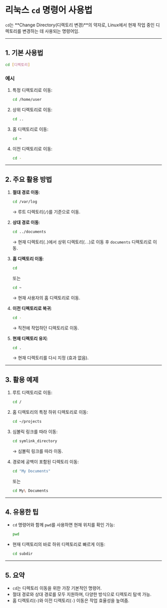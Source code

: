 
# 리눅스 `cd` 명령어 사용법

`cd`는 **Change Directory(디렉토리 변경)**의 약자로, Linux에서 현재 작업 중인 디렉토리를 변경하는 데 사용되는 명령어임.

---

## 1. 기본 사용법
```bash
cd [디렉토리]
```

### 예시
1. 특정 디렉토리로 이동:
   ```bash
   cd /home/user
   ```

2. 상위 디렉토리로 이동:
   ```bash
   cd ..
   ```

3. 홈 디렉토리로 이동:
   ```bash
   cd ~
   ```

4. 이전 디렉토리로 이동:
   ```bash
   cd -
   ```

---

## 2. 주요 활용 방법
1. **절대 경로 이동**:
   ```bash
   cd /var/log
   ```
   → 루트 디렉토리(`/`)를 기준으로 이동.

2. **상대 경로 이동**:
   ```bash
   cd ../documents
   ```
   → 현재 디렉토리(`.`)에서 상위 디렉토리(`..`)로 이동 후 `documents` 디렉토리로 이동.

3. **홈 디렉토리 이동**:
   ```bash
   cd
   ```
   또는
   ```bash
   cd ~
   ```
   → 현재 사용자의 홈 디렉토리로 이동.

4. **이전 디렉토리로 복귀**:
   ```bash
   cd -
   ```
   → 직전에 작업하던 디렉토리로 이동.

5. **현재 디렉토리 유지**:
   ```bash
   cd .
   ```
   → 현재 디렉토리를 다시 지정 (효과 없음).

---

## 3. 활용 예제
1. 루트 디렉토리로 이동:
   ```bash
   cd /
   ```

2. 홈 디렉토리의 특정 하위 디렉토리로 이동:
   ```bash
   cd ~/projects
   ```

3. 심볼릭 링크를 따라 이동:
   ```bash
   cd symlink_directory
   ```
   → 심볼릭 링크를 따라 이동.

4. 경로에 공백이 포함된 디렉토리 이동:
   ```bash
   cd "My Documents"
   ```
   또는
   ```bash
   cd My\ Documents
   ```

---

## 4. 유용한 팁
- `cd` 명령어와 함께 `pwd`를 사용하면 현재 위치를 확인 가능:
  ```bash
  pwd
  ```

- 현재 디렉토리의 바로 하위 디렉토리로 빠르게 이동:
  ```bash
  cd subdir
  ```

---

## 5. 요약
- `cd`는 디렉토리 이동을 위한 가장 기본적인 명령어.
- 절대 경로와 상대 경로를 모두 지원하며, 다양한 방식으로 디렉토리 탐색 가능.
- 홈 디렉토리(`~`)와 이전 디렉토리(`-`) 이동은 작업 효율성을 높여줌.
